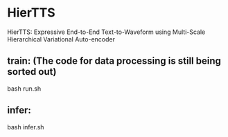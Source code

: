 # HierTTS
HierTTS: Expressive End-to-End Text-to-Waveform using Multi-Scale Hierarchical Variational Auto-encoder



## train: (The code for data processing is still being sorted out)
bash run.sh

## infer: 
bash infer.sh
